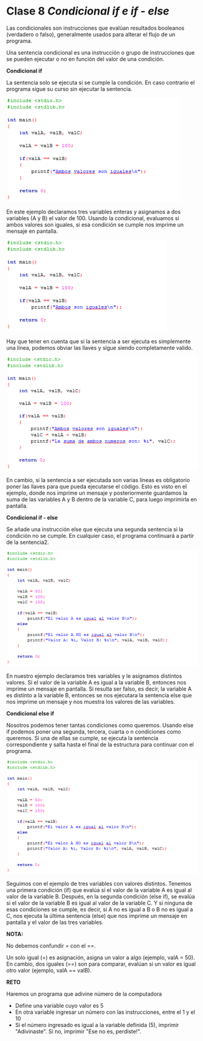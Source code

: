 # Clase 8 *Condicional if e if - else*

Las condicionales son instrucciones que evalúan resultados booleanos (verdadero o falso), generalmente usados para alterar el flujo de un programa.

Una sentencia condicional es una instrucción o grupo de instrucciones que se pueden ejecutar o no en función del valor de una condición.

**Condicional if**

La sentencia solo se ejecuta si se cumple la condición. En caso contrario el programa sigue su curso sin ejecutar la sentencia.

![src/programacionEstructurada_25.png](../src/programacionEstructurada_25.png)

En este ejemplo declaramos tres variables enteras y asignamos a dos variables (A y B) el valor de 100. Usando la condicional, evaluamos si ambos valores son iguales, si esa condición se cumple nos imprime un mensaje en pantalla.

![src/programacionEstructurada_26.png](../src/programacionEstructurada_26.png)

Hay que tener en cuenta que si la sentencia a ser ejecuta es simplemente una línea, podemos obviar las llaves y sigue siendo completamente valido.

![src/programacionEstructurada_27.png](../src/programacionEstructurada_27.png)

En cambio, si la sentencia a ser ejecutada son varias líneas es obligatorio poner las llaves para que pueda ejecutarse el código. Esto es visto en el ejemplo, donde nos imprime un mensaje y posteriormente guardamos la suma de las variables A y B dentro de la variable C, para luego imprimirla en pantalla.

**Condicional if - else**

Se añade una instrucción else que ejecuta una segunda sentencia si la condición no se cumple. En cualquier caso, el programa continuará a partir de la sentencia2.

![src/programacionEstructurada_28.png](../src/programacionEstructurada_28.png)

En nuestro ejemplo declaramos tres variables y le asignamos distintos valores. Si el valor de la variable A es igual a la variable B, entonces nos imprime un mensaje en pantalla. Si resulta ser falso, es decir, la variable A es distinto a la variable B, entonces se nos ejecutara la sentencia else que nos imprime un mensaje y nos muestra los valores de las variables.

**Condicional else if**

Nosotros podemos tener tantas condiciones como queremos. Usando else if podemos poner una segunda, tercera, cuarta o n condiciones como queremos. Si una de ellas se cumple, se ejecuta la sentencia correspondiente y salta hasta el final de la estructura para continuar con el programa.

![src/programacionEstructurada_29.png](../src/programacionEstructurada_29.png)

Seguimos con el ejemplo de tres variables con valores distintos. Tenemos una primera condición (if) que evalúa si el valor de la variable A es igual al valor de la variable B. Después, en la segunda condición (else if), se evalúa si el valor de la variable B es igual al valor de la variable C. Y si ninguna de esas condiciones se cumple, es decir, si A no es igual a B o B no es igual a C, nos ejecuta la última sentencia (else) que nos imprime un mensaje en pantalla y el valor de las tres variables.

**NOTA:**

  No debemos confundir = con el ==.

  Un solo igual (=) es asignación, asigna un valor a algo (ejemplo, valA = 50). En cambio, dos iguales (==) son para comparar, evalúan si un valor es igual otro valor (ejemplo, valA == valB).

**RETO**

Haremos un programa que adivine número de la computadora

- Define una variable cuyo valor es 5
- En otra variable ingresar un número con las instrucciones, entre el 1 y el 10
- Si el número ingresado es igual a la variable definida (5), imprimir "Adivinaste". Si no, imprimir "Ese no es, perdiste!".